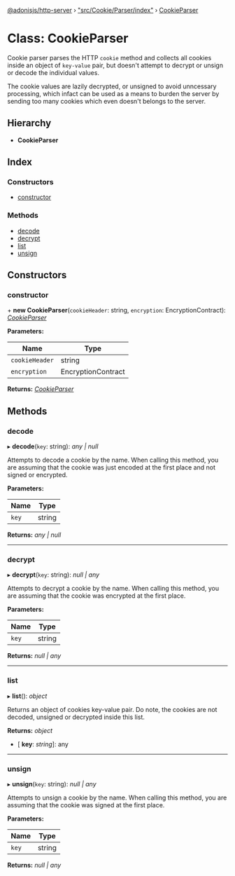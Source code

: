 [@adonisjs/http-server](../README.md) › ["src/Cookie/Parser/index"](../modules/_src_cookie_parser_index_.md) › [CookieParser](_src_cookie_parser_index_.cookieparser.md)

# Class: CookieParser

Cookie parser parses the HTTP `cookie` method and collects all cookies
inside an object of `key-value` pair, but doesn't attempt to decrypt
or unsign or decode the individual values.

The cookie values are lazily decrypted, or unsigned to avoid unncessary
processing, which infact can be used as a means to burden the server
by sending too many cookies which even doesn't belongs to the
server.

## Hierarchy

* **CookieParser**

## Index

### Constructors

* [constructor](_src_cookie_parser_index_.cookieparser.md#constructor)

### Methods

* [decode](_src_cookie_parser_index_.cookieparser.md#decode)
* [decrypt](_src_cookie_parser_index_.cookieparser.md#decrypt)
* [list](_src_cookie_parser_index_.cookieparser.md#list)
* [unsign](_src_cookie_parser_index_.cookieparser.md#unsign)

## Constructors

###  constructor

\+ **new CookieParser**(`cookieHeader`: string, `encryption`: EncryptionContract): *[CookieParser](_src_cookie_parser_index_.cookieparser.md)*

**Parameters:**

Name | Type |
------ | ------ |
`cookieHeader` | string |
`encryption` | EncryptionContract |

**Returns:** *[CookieParser](_src_cookie_parser_index_.cookieparser.md)*

## Methods

###  decode

▸ **decode**(`key`: string): *any | null*

Attempts to decode a cookie by the name. When calling this method,
you are assuming that the cookie was just encoded at the first
place and not signed or encrypted.

**Parameters:**

Name | Type |
------ | ------ |
`key` | string |

**Returns:** *any | null*

___

###  decrypt

▸ **decrypt**(`key`: string): *null | any*

Attempts to decrypt a cookie by the name. When calling this method,
you are assuming that the cookie was encrypted at the first place.

**Parameters:**

Name | Type |
------ | ------ |
`key` | string |

**Returns:** *null | any*

___

###  list

▸ **list**(): *object*

Returns an object of cookies key-value pair. Do note, the
cookies are not decoded, unsigned or decrypted inside this
list.

**Returns:** *object*

* \[ **key**: *string*\]: any

___

###  unsign

▸ **unsign**(`key`: string): *null | any*

Attempts to unsign a cookie by the name. When calling this method,
you are assuming that the cookie was signed at the first place.

**Parameters:**

Name | Type |
------ | ------ |
`key` | string |

**Returns:** *null | any*
